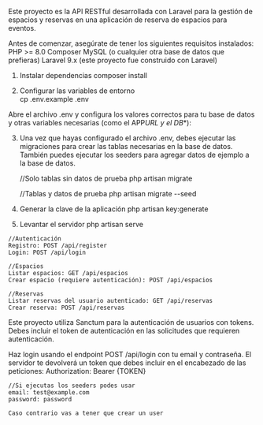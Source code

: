 <!-- Reserva de Espacios para Eventos - Backend (API REST) -->

Este proyecto es la API RESTful desarrollada con Laravel para la gestión de espacios y reservas en una aplicación de reserva de espacios para eventos.

<!-- Requisitos previos -->

Antes de comenzar, asegúrate de tener los siguientes requisitos instalados:
PHP >= 8.0
Composer
MySQL (o cualquier otra base de datos que prefieras)
Laravel 9.x (este proyecto fue construido con Laravel)

<!-- Configuración inicial -->

1. Instalar dependencias
   composer install

2. Configurar las variables de entorno  
   cp .env.example .env

Abre el archivo .env y configura los valores correctos para tu base de datos y otras variables necesarias (como el APP*URL y el DB*\*):

3. Una vez que hayas configurado el archivo .env, debes ejecutar las migraciones para crear las tablas necesarias en la base de datos. También puedes ejecutar los seeders para agregar datos de ejemplo a la base de datos.

    //Solo tablas sin datos de prueba
    php artisan migrate

    //Tablas y datos de prueba
    php artisan migrate --seed

4. Generar la clave de la aplicación
   php artisan key:generate

5. Levantar el servidor
   php artisan serve

<!-- Endpoints disponibles -->

    //Autenticación
    Registro: POST /api/register
    Login: POST /api/login

    //Espacios
    Listar espacios: GET /api/espacios
    Crear espacio (requiere autenticación): POST /api/espacios

    //Reservas
    Listar reservas del usuario autenticado: GET /api/reservas
    Crear reserva: POST /api/reservas

<!-- Autenticación y uso de tokens -->

Este proyecto utiliza Sanctum para la autenticación de usuarios con tokens. Debes incluir el token de autenticación en las solicitudes que requieren autenticación.

Haz login usando el endpoint POST /api/login con tu email y contraseña.
El servidor te devolverá un token que debes incluir en el encabezado de las peticiones:
Authorization: Bearer {TOKEN}

    //Si ejecutas los seeders podes usar
    email: test@example.com
    password: password

    Caso contrario vas a tener que crear un user
